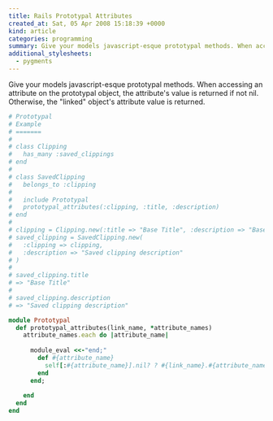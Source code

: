 ```yaml
---
title: Rails Prototypal Attributes
created_at: Sat, 05 Apr 2008 15:18:39 +0000
kind: article
categories: programming
summary: Give your models javascript-esque prototypal methods. When accessing an attribute on the prototypal object, the attribute's value is returned if not nil. Otherwise, the "linked" object's attribute value is returned.
additional_stylesheets:
  - pygments
---
```


Give your models javascript-esque prototypal methods. When accessing
an attribute on the prototypal object, the attribute's value is
returned if not nil. Otherwise, the "linked" object's attribute value
is returned.

```ruby
# Prototypal
# Example
# =======
# 
# class Clipping
#   has_many :saved_clippings
# end
# 
# class SavedClipping
#   belongs_to :clipping
#   
#   include Prototypal
#   prototypal_attributes(:clipping, :title, :description)
# end
# 
# clipping = Clipping.new(:title => "Base Title", :description => "Base description")
# saved_clipping = SavedClipping.new(
#   :clipping => clipping, 
#   :description => "Saved clipping description"
# )
# 
# saved_clipping.title
# => "Base Title"
# 
# saved_clipping.description
# => "Saved clipping description"

module Prototypal
  def prototypal_attributes(link_name, *attribute_names)
    attribute_names.each do |attribute_name|
      
      module_eval <<-"end;"
        def #{attribute_name}
          self[:#{attribute_name}].nil? ? #{link_name}.#{attribute_name} : super
        end
      end;
      
    end
  end
end
```
